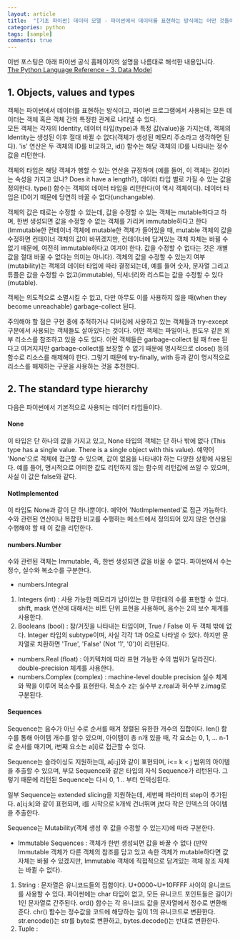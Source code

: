 ```yaml
---
layout: article
title:  "[기초 파이썬] 데이터 모델 - 파이썬에서 데이터를 표현하는 방식에는 어떤 것들이 있나"
categories: python
tags: [sample]
comments: true
---
```


이번 포스팅은 아래 파이썬 공식 홈페이지의 설명을 나름대로 해석한 내용입니다.  
[The Python Language Reference - 3.  Data Model](https://docs.python.org/3/reference/datamodel.html)

## 1. Objects, values and types

객체는 파이썬에서 데이터를 표현하는 방식이고, 파이썬 프로그램에서 사용되는 모든 데이터는 객체 혹은 객체 간의 특정한 관계로 나타낼 수 있다.  
모든 객체는 각자의 Identity, 데이터 타입(type)과 특정 값(value)을 가지는데, 객체의 Identity는 생성된 이후 절대 바뀔 수 없다(객체가 생성된 메모리 주소라고 생각하면 된다). 'is' 연산은 두 객체의 ID를 비교하고, id() 함수는 해당 객체의 ID를 나타내는 정수값을 리턴한다.  

객체의 타입은 해당 객체가 행할 수 있는 연산을 규정하며 (예를 들어, 이 객체는 길이라는 속성을 가지고 있나? Does it have a length?), 데이터 타입 별로 가질 수 있는 값을 정의한다. type() 함수는 객체의 데이터 타입을 리턴한다(이 역시 객체이다). 데이터 타입은 ID이기 때문에 당연히 바꿀 수 없다(unchangable).  

객체의 값은 때로는 수정할 수 있는데, 값을 수정할 수 있는 객체는 mutable하다고 하며, 한번 생성되면 값을 수정할 수 없는 객체를 가리켜 immutable하다고 한다 (Immutable한 컨테이너 객체에 mutable한 객체가 들어있을 때, mutable 객체의 값을 수정하면 컨테이너 객체의 값이 바뀌겠지만, 컨테이너에 담겨있는 객체 자체는 바뀔 수 없기 때문에, 여전히 immutable하다고 여겨야 한다. 값을 수정할 수 없다는 것은 개별 값을 절대 바꿀 수 없다는 의미는 아니다). 객체의 값을 수정할 수 있는지 여부(mutability)는 객체의 데이터 타입에 따라 결정되는데, 예를 들어 숫자, 문자열 그리고 튜플은 값을 수정할 수 없고(immutable), 딕셔너리와 리스트는 값을 수정할 수 있다(mutable).

객체는 의도적으로 소멸시킬 수 없고, 다만 아무도 이를 사용하지 않을 때(when they become unreachable) garbage-collect 된다.  

주의해야 할 점은 구현 중에 추적하거나 디버깅에 사용하고 있는 객체들과 try-except 구문에서 사용되는 객체들도 살아있다는 것이다. 어떤 객체는 파일이나, 윈도우 같은 외부 리소스를 참조하고 있을 수도 있다. 이런 객체들은 garbage-collect 될 때 free 된다고 여겨지지만 garbage-collect를 보장할 수 없기 때문에 명시적으로 close() 등의 함수로 리소스를 해제해야 한다. 그렇기 때문에 try-finally, with 등과 같이 명시적으로 리소스를 해제하는 구문을 사용하는 것을 추천한다.  

## 2. The standard type hierarchy
다음은 파이썬에서 기본적으로 사용되는 데이터 타입들이다.  
#### None
이 타입은 단 하나의 값을 가지고 있고, None 타입의 객체는 단 하나 밖에 없다 (This type has a single value. There is a single object with this value). 예약어 'None'으로 객체에 접근할 수 있으며, 값이 없음을 나타내야 하는 다양한 상황에 사용된다. 예를 들어, 명시적으로 어떠한 값도 리턴하지 않는 함수의 리턴값에 쓰일 수 있으며, 사실 이 값은 false와 같다.  

#### NotImplemented
이 타입도 None과 같이 단 하나뿐이다. 예약어 'NotImplemented'로 접근 가능하다. 수와 관련된 연산이나 복잡한 비교를 수행하는 메소드에서 정의되어 있지 않은 연산을 수행해야 할 때 이 값을 리턴한다.

#### numbers.Number
수와 관련된 객체는 Immutable, 즉, 한번 생성되면 값을 바꿀 수 없다. 파이썬에서 수는 정수, 실수와 복소수를 구분한다.
- numbers.Integral
1. Integers (int) : 사용 가능한 메모리가 남아있는 한 무한대의 수를 표현할 수 있다. shift, mask 연산에 대해서는 비트 단위 표현을 사용하며, 음수는 2의 보수 체계를 사용한다.  
2. Booleans (bool) : 참/거짓을 나타내는 타입이며, True / False 이 두 객체 밖에 없다. Integer 타입의 subtype이며, 사실 각각 1과 0으로 나타낼 수 있다. 하지만 문자열로 치환하면 'True', 'False' (Not '1', '0')이 리턴된다.
- numbers.Real (float) : 아키텍처에 따라 표현 가능한 수의 범위가 달라진다. double-precision 체계를 사용한다.  
- numbers.Complex (complex) : machine-level double precision 실수 체계와 짝을 이루어 복소수를 표현한다. 복소수 z는 실수부 z.real과 허수부 z.imag로 구분된다. 

#### Sequences
Sequence는 음수가 아닌 수로 순서를 매겨 정렬된 유한한 개수의 집합이다. len() 함수를 통해 아이템 개수를 알수 있으며, 아이템이 총 n개 있을 때, 각 요소는 0, 1, ... n-1로 순서를 매기며, i번째 요소는 a\[i\]로 접근할 수 있다.  

Sequence는 슬라이싱도 지원하는데, a\[i:j\]와 같이 표현되며, i<= k < j 범위의 아이템을 추출할 수 있으며, 부모 Sequence와 같은 타입의 자식 Sequence가 리턴된다. 그렇기 때문에 리턴된 Sequence는 다시 0, 1 .. 부터 인덱싱된다.  

일부 Sequence는 extended slicing을 지원하는데, 세번째 파라미터 step이 추가된다. a\[i:j:k\]와 같이 표현되며, i를 시작으로 k개씩 건너뛰며 j보다 작은 인덱스의 아이템을 추출한다.  

Sequence는 Mutability(객체 생성 후 값을 수정할 수 있는지)에 따라 구분한다.  
- Immutable Sequences : 객체가 한번 생성되면 값을 바꿀 수 없다 (만약 Immutable 객체가 다른 객체의 참조를 담고 있고 속한 객체가 mutable하다면 값 자체는 바뀔 수 있겠지만, Immutable 객체에 직접적으로 담겨있는 객체 참조 자체는 바뀔 수 없다).  
1. String : 문자열은 유니코드들의 집합이다. U+0000~U+10FFFF 사이의 유니코드를 사용할 수 있다. 파이썬에는 char 타입이 없고, 모든 유니코드 포인트들은 길이가 1인 문자열로 간주된다. ord() 함수는 각 유니코드 값을 문자열에서 정수로 변환해준다. chr() 함수는 정수값을 코드에 해당하는 길이 1의 유니코드로 변환한다. str.encode()는 str를 byte로 변환하고, bytes.decode()는 반대로 변환한다.
2. Tuple : 